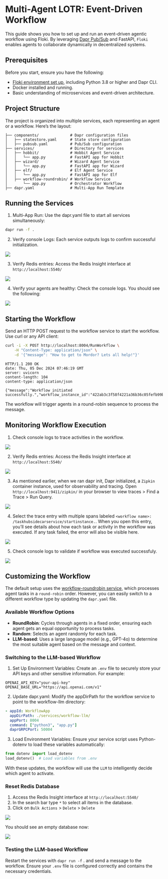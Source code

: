 # Multi-Agent LOTR: Event-Driven Workflow

This guide shows you how to set up and run an event-driven agentic workflow using Floki. By leveraging [Dapr Pub/Sub](https://docs.dapr.io/developing-applications/building-blocks/pubsub/pubsub-overview/) and FastAPI, `Floki` enables agents to collaborate dynamically in decentralized systems.

## Prerequisites

Before you start, ensure you have the following:

* [Floki environment set up](https://cyb3rward0g.github.io/floki/home/installation/), including Python 3.8 or higher and Dapr CLI.
* Docker installed and running.
* Basic understanding of microservices and event-driven architecture.

## Project Structure

The project is organized into multiple services, each representing an agent or a workflow. Here’s the layout:

```
├── components/              # Dapr configuration files
│   ├── statestore.yaml      # State store configuration
│   ├── pubsub.yaml          # Pub/Sub configuration
├── services/                # Directory for services
│   ├── hobbit/              # Hobbit Agent Service
│   │   └── app.py           # FastAPI app for Hobbit
│   ├── wizard/              # Wizard Agent Service
│   │   └── app.py           # FastAPI app for Wizard
│   ├── elf/                 # Elf Agent Service
│   │   └── app.py           # FastAPI app for Elf
│   ├── workflow-roundrobin/ # Workflow Service
│       └── app.py           # Orchestrator Workflow
├── dapr.yaml                # Multi-App Run Template
```

## Running the Services

1. Multi-App Run: Use the dapr.yaml file to start all services simultaneously:

```bash
dapr run -f .
```

2. Verify console Logs: Each service outputs logs to confirm successful initialization.

![](../../docs/img/workflows_roundrobin_agent_initialization.png)

3. Verify Redis entries: Access the Redis Insight interface at `http://localhost:5540/`

![](../../docs/img/workflows_roundrobin_redis_agents_metadata.png)

4. Verify your agents are healthy: Check the console logs. You should see the following:

![](../../docs/img/workflows_roundrobin_agents_health.png)

## Starting the Workflow

Send an HTTP POST request to the workflow service to start the workflow. Use curl or any API client:

```bash
curl -i -X POST http://localhost:8004/RunWorkflow \
    -H "Content-Type: application/json" \
    -d '{"message": "How to get to Mordor? Lets all help!"}'
```

```
HTTP/1.1 200 OK
date: Thu, 05 Dec 2024 07:46:19 GMT
server: uvicorn
content-length: 104
content-type: application/json

{"message":"Workflow initiated successfully.","workflow_instance_id":"422ab3c3f58f4221a36b36c05fefb99b"}
```

The workflow will trigger agents in a round-robin sequence to process the message.

## Monitoring Workflow Execution

1. Check console logs to trace activities in the workflow.

![](../../docs/img/workflows_roundrobin_console_logs_activities.png)

2. Verify Redis entries: Access the Redis Insight interface at `http://localhost:5540/`

![](../../docs/img/workflows_roundrobin_redis_broadcast_channel.png)

3. As mentioned earlier, when we ran dapr init, Dapr initialized, a `Zipkin` container instance, used for observability and tracing. Open `http://localhost:9411/zipkin/` in your browser to view traces > Find a Trace > Run Query.

![](../../docs/img/workflows_roundrobin_zipkin_portal.png)

4. Select the trace entry with multiple spans labeled `<workflow name>: /taskhubsidecarservice/startinstance.`. When you open this entry, you’ll see details about how each task or activity in the workflow was executed. If any task failed, the error will also be visible here.

![](../../docs/img/workflows_roundrobin_zipkin_spans.png)

5. Check console logs to validate if workflow was executed successfuly.

![](../../docs/img/workflows_roundrobin_console_logs_complete.png)

## Customizing the Workflow

The default setup uses the [workflow-roundrobin service](services/workflow-roundrobin/app.py), which processes agent tasks in a `round-robin` order. However, you can easily switch to a different workflow type by updating the `dapr.yaml` file.

### Available Workflow Options

* **RoundRobin**: Cycles through agents in a fixed order, ensuring each agent gets an equal opportunity to process tasks.
* **Random**: Selects an agent randomly for each task.
* **LLM-based**: Uses a large language model (e.g., GPT-4o) to determine the most suitable agent based on the message and context.

### Switching to the LLM-based Workflow

1. Set Up Environment Variables: Create an `.env` file to securely store your API keys and other sensitive information. For example:

```
OPENAI_API_KEY="your-api-key"
OPENAI_BASE_URL="https://api.openai.com/v1"
```

2. Update dapr.yaml: Modify the appDirPath for the workflow service to point to the workflow-llm directory:

```yaml
- appId: WorkflowApp
  appDirPath: ./services/workflow-llm/
  appPort: 8004
  command: ["python3", "app.py"]
  daprGRPCPort: 50004
```

3. Load Environment Variables: Ensure your service script uses Python-dotenv to load these variables automatically:

```python
from dotenv import load_dotenv
load_dotenv()  # Load variables from .env
```

With these updates, the workflow will use the `LLM` to intelligently decide which agent to activate.

### Reset Redis Database

1. Access the Redis Insight interface at `http://localhost:5540/`
2. In the search bar type `*` to select all items in the database.
3. Click on `Bulk Actions` > `Delete` > `Delete`

![](../../docs/img/workflows_roundrobin_redis_reset.png)

You should see an empty database now:

![](../../docs/img/workflows_roundrobin_redis_empty.png)

### Testing the LLM-based Workflow

Restart the services with `dapr run -f` . and send a message to the workflow. Ensure your `.env` file is configured correctly and contains the necessary credentials.
